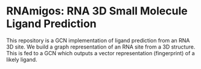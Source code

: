 # RNAmigos: RNA 3D Small Molecule Ligand Prediction

This repository is a GCN implementation of ligand prediction from an RNA 3D site.
We build a graph representation of an RNA site from a 3D structure.
This is fed to a GCN which outputs a vector representation (fingerprint) of a likely ligand.


